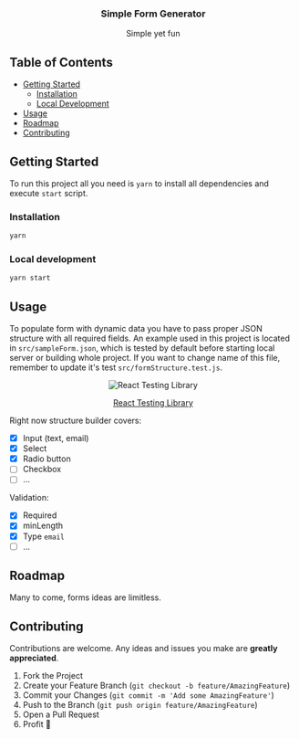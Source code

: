 <p align="center">
  <h3 align="center">Simple Form Generator</h3>
  <p align="center">
    Simple yet fun
  </p>
</p>

## Table of Contents

- [Getting Started](#getting-started)
  - [Installation](#installation)
  - [Local Development](#local-development)
- [Usage](#usage)
- [Roadmap](#roadmap)
- [Contributing](#contributing)

## Getting Started

To run this project all you need is `yarn` to install all dependencies and execute `start` script.

### Installation

```sh
yarn
```

### Local development

```sh
yarn start
```

## Usage

To populate form with dynamic data you have to pass proper JSON structure with all required fields. An example used in this project is located in `src/sampleForm.json`, which is tested by default before starting local server or building whole project. If you want to change name of this file, remember to update it's test `src/formStructure.test.js`.

<div align="center">
	<img src="https://raw.githubusercontent.com/testing-library/react-testing-library/master/other/goat.png"  	alt="React Testing Library" />
	<p><a href="https://github.com/testing-library/react-testing-library">React Testing Library</a></p>
</div>

Right now structure builder covers:

- [x] Input (text, email)
- [x] Select
- [x] Radio button
- [ ] Checkbox
- [ ] ...

Validation:

- [x] Required
- [x] minLength
- [x] Type `email`
- [ ] ...

<!-- ROADMAP -->

## Roadmap

Many to come, forms ideas are limitless.

<!-- CONTRIBUTING -->

## Contributing

Contributions are welcome. Any ideas and issues you make are **greatly appreciated**.

1. Fork the Project
2. Create your Feature Branch (`git checkout -b feature/AmazingFeature`)
3. Commit your Changes (`git commit -m 'Add some AmazingFeature'`)
4. Push to the Branch (`git push origin feature/AmazingFeature`)
5. Open a Pull Request
6. Profit 🚀
